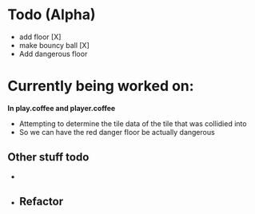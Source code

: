 # Todo (Alpha)
* add floor [X]
* make bouncy ball [X]
* Add dangerous floor

# Currently being worked on:
**In play.coffee and player.coffee**
* Attempting to determine the tile data of the tile
  that was collidied into
* So we can have the red danger floor be actually
  dangerous


## Other stuff todo
* 
* Refactor
    - 



